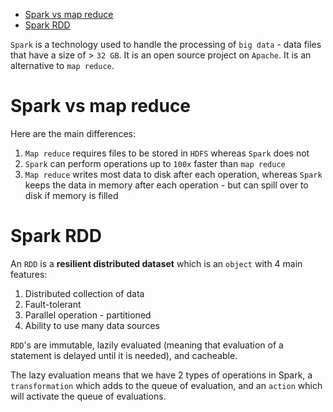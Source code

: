 - [Spark vs map reduce](#spark-vs-map-reduce)
- [Spark RDD](#spark-rdd)

`Spark` is a technology used to handle the processing of `big data` - data files that have a size of > `32 GB`. It is an open source project on `Apache`. It is an alternative to `map reduce`.

# Spark vs map reduce

Here are the main differences:

1. `Map reduce` requires files to be stored in `HDFS` whereas `Spark` does not
2. `Spark` can perform operations up to `100x` faster than `map reduce`
3. `Map reduce` writes most data to disk after each operation, whereas `Spark` keeps the data in memory after each operation - but can spill over to disk if memory is filled

# Spark RDD

An `RDD` is a **resilient distributed dataset** which is an `object` with 4 main features:

1. Distributed collection of data
2. Fault-tolerant
3. Parallel operation - partitioned
4. Ability to use many data sources

`RDD`'s are immutable, lazily evaluated (meaning that evaluation of a statement is delayed until it is needed), and cacheable.

The lazy evaluation means that we have 2 types of operations in Spark, a `transformation` which adds to the queue of evaluation, and an `action` which will activate the queue of evaluations.

